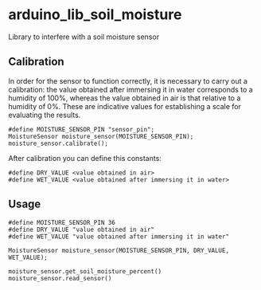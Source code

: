 # arduino_lib_soil_moisture

Library to interfere with a soil moisture sensor

## Calibration 

In order for the sensor to function correctly, it is necessary to carry out a calibration: the value obtained after immersing it in water corresponds to a humidity of 100%, whereas the value obtained in air is that relative to a humidity of 0%. These are indicative values for establishing a scale for evaluating the results.  

```
#define MOISTURE_SENSOR_PIN "sensor_pin";
MoistureSensor moisture_sensor(MOISTURE_SENSOR_PIN);
moisture_sensor.calibrate();
```

After calibration you can define this constants: 
```
#define DRY_VALUE <value obtained in air>
#define WET_VALUE <value obtained after immersing it in water>
```

## Usage
 
```
#define MOISTURE_SENSOR_PIN 36 
#define DRY_VALUE "value obtained in air" 
#define WET_VALUE "value obtained after immersing it in water" 

MoistureSensor moisture_sensor(MOISTURE_SENSOR_PIN, DRY_VALUE, WET_VALUE);

moisture_sensor.get_soil_moisture_percent()
moisture_sensor.read_sensor()
```
